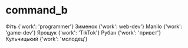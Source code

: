 # command_b

Фіть {'work': 'programmer'}
Зименок {'work': web-dev'}
Manilo {'work': 'game-dev'}
Ярощук {'work': 'TikTok'}
Рубан {'work': 'привет'}
Кульчицький {'work': 'молодец'}